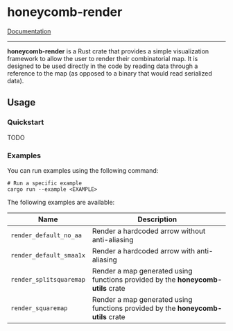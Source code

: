 # honeycomb-render

[Documentation](../honeycomb_render/)

--- 

**honeycomb-render** is a Rust crate that provides a simple visualization framework
to allow the user to render their combinatorial map. It is designed to be used
directly in the code by reading data through a reference to the map (as opposed to
a binary that would read serialized data).

## Usage

### Quickstart

TODO

### Examples

You can run examples using the following command:

```shell
# Run a specific example
cargo run --example <EXAMPLE>
```

The following examples are available:

| Name                    | Description                                                                      |
|-------------------------|----------------------------------------------------------------------------------|
| `render_default_no_aa`  | Render a hardcoded arrow without anti-aliasing                                   |
| `render_default_smaa1x` | Render a hardcoded arrow with anti-aliasing                                      |
| `render_splitsquaremap` | Render a map generated using functions provided by the **honeycomb-utils** crate |
| `render_squaremap`      | Render a map generated using functions provided by the **honeycomb-utils** crate |

